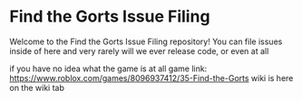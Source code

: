 # Find the Gorts Issue Filing
Welcome to the Find the Gorts Issue Filing repository!
You can file issues inside of here
and very rarely will we ever release code, or even at all

if you have no idea what the game is at all
game link: https://www.roblox.com/games/8096937412/35-Find-the-Gorts
wiki is here on the wiki tab
